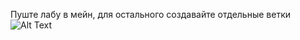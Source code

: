 Пуште лабу в мейн, для остального создавайте отдельные ветки
![Alt Text](https://media.giphy.com/media/vFKqnCdLPNOKc/giphy.gif)
